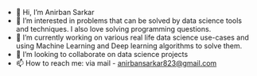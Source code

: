 - 👋 Hi, I’m Anirban Sarkar
- 👀 I’m interested in problems that can be solved by data science tools and techniques. I also love solving programming questions.
- 🌱 I’m currently working on various real life data science use-cases and using Machine Learning and Deep learning algorithms to solve them.
- 💞️ I’m looking to collaborate on data science projects
- 📫 How to reach me: via mail - anirbansarkar823@gmail.com

<!---
anirbansarkar823/anirbansarkar823 is a ✨ special ✨ repository because its `README.md` (this file) appears on your GitHub profile.
You can click the Preview link to take a look at your changes.
--->
